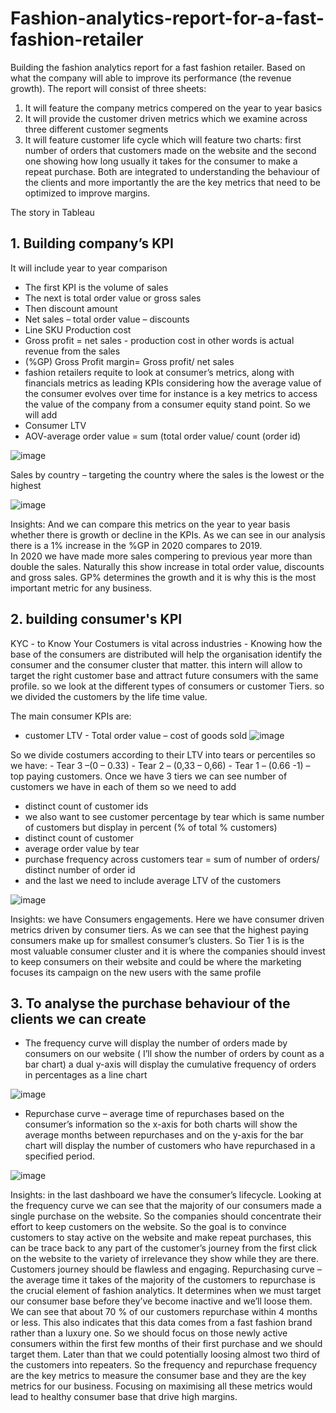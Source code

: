 # Fashion-analytics-report-for-a-fast-fashion-retailer

Building the fashion analytics report for a fast fashion retailer. Based on what the company will able to improve its performance (the revenue growth). 
The report will consist of three sheets:
1.	It will feature the company metrics compered on the year to year basics 
2.	It will provide the customer driven metrics which we examine across three different customer segments 
3.	It will feature customer life cycle which will feature two charts: first number of orders that customers made on the website and the second one showing how long usually it takes for the consumer to make a repeat purchase. Both are integrated to understanding the behaviour of the clients and more importantly the are the key metrics that need to be optimized to improve margins.

The story in Tableau

## 1.	Building company’s KPI 
It will include year to year comparison 
-	The first KPI is the volume of sales 
-	The next is total order value or gross sales 
-	Then discount amount
-	Net sales – total order value – discounts 
-	Line SKU Production cost 
-	Gross profit = net sales - production cost in other words is actual revenue from the sales
-	(%GP) Gross Profit margin= Gross profit/ net sales 
-	fashion retailers requite to look at consumer’s metrics, along with financials metrics as leading KPIs
considering how the average value of the consumer evolves over time for instance is a key metrics to access the value of the company from a consumer equity stand point. So we will add
-	Consumer LTV
-	AOV-average order value = sum (total order value/ count (order id)

![image](https://user-images.githubusercontent.com/85560182/161405182-846a0c3a-6214-4628-aede-cb01d4df6c8a.png)


Sales by country – targeting the country where the sales is the lowest or the highest

![image](https://user-images.githubusercontent.com/85560182/161405178-640992f3-b97e-40c0-8739-099f28c84725.png)

Insights:
And we can compare this metrics on the year to year basis whether there is growth or decline in the KPIs. As we can see in our analysis there is a 1% increase in the %GP in 2020 compares to 2019.  
In 2020 we have made more sales compering to previous year more than double the sales. Naturally this show increase in total order value, discounts and gross sales.
GP% determines the growth and it is why this is the most important metric for any business.


## 2. building consumer's KPI
KYC - to Know Your Costumers is vital across industries - Knowing how the base of the consumers are distributed will help the organisation identify the consumer and the consumer cluster that matter. this intern will allow to target the right customer base and attract future consumers with the same profile. so we look at the different types of consumers or customer Tiers. so we divided the customers by the life time value.

The main consumer KPIs are:
- customer LTV - Total order value – cost of goods sold
![image](https://user-images.githubusercontent.com/85560182/161405240-44764219-49ec-4b2f-90a8-916440882226.png)


So we divide costumers according to their LTV into tears or percentiles so we have:
	- Tear 3 –(0 – 0.33)
	- Tear 2 – (0,33 – 0,66)
	- Tear 1 – (0.66 -1) – top paying customers. 
Once we have 3 tiers we can see number of customers we have in each of them so we need to add
- distinct count of customer ids  
-  we also want to see customer percentage by tear which is same number of customers but display in percent (% of total % customers)
- distinct count of customer
- average order value by tear
- purchase frequency across customers tear = sum of number of orders/ distinct number of order id
- and the last we need to include average LTV of the customers  

![image](https://user-images.githubusercontent.com/85560182/161405257-6cbc2652-cfc5-469f-a24b-4332eb5e48f4.png)


Insights:
we have Consumers engagements.
Here we have consumer driven metrics driven by consumer tiers. As we can see that the highest paying consumers make up for smallest consumer’s clusters. So Tier 1 is is the most valuable consumer cluster and it is where the companies should invest to keep consumers on their website and could be where the marketing focuses its campaign on the new users with the same profile


## 3. To analyse the purchase behaviour of the clients we can create 
-	The frequency curve will display the number of orders made by consumers on our website ( I’ll show the number of orders by count as a bar chart) a dual y-axis will display the cumulative frequency of orders in percentages as a line chart

![image](https://user-images.githubusercontent.com/85560182/161405273-44f83964-1076-4153-8c2a-61da93ccfcdb.png)
-	Repurchase curve – average time of repurchases based on the consumer’s information so the x-axis for both charts will show the average months between repurchases and on the y-axis for the bar chart will display the number of customers who have repurchased in a specified period. 

![image](https://user-images.githubusercontent.com/85560182/161405282-bf9b4e58-7e76-4403-8e44-5657517e443c.png)

Insights:
in the last dashboard we have the consumer’s lifecycle. Looking at the frequency curve we can see that the majority of our consumers made a single purchase on the website. So the companies should concentrate their effort to keep customers on the website. So the goal is to convince customers to stay active on the website and make repeat purchases, this can be trace back to any part of the customer’s journey from the first click on the website to the variety of irrelevance they show while they are there. Customers journey should be flawless and engaging.
Repurchasing curve – the average time it takes of the majority of the customers to repurchase is the crucial element of fashion analytics. It determines when we must target our consumer base before they’ve become inactive and we’ll loose them. We can see that about 70 % of our customers repurchase within 4 months or less. This also indicates that this data comes from a fast fashion brand rather than a luxury one. So we should focus on those newly active consumers within the first few months of their first purchase and we should target them. Later than that we could potentially loosing almost two third of the customers into repeaters.
So the frequency and repurchase frequency are the key metrics to measure the consumer base and they are the key metrics for our business. Focusing on maximising all these metrics would lead to healthy consumer base that drive high margins.

